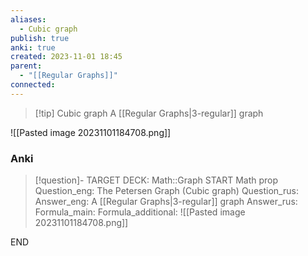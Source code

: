 ```yaml
---
aliases:
  - Cubic graph
publish: true
anki: true
created: 2023-11-01 18:45
parent:
  - "[[Regular Graphs]]"
connected:
---
```


> [!tip] Cubic graph
> A [[Regular Graphs|3-regular]] graph

![[Pasted image 20231101184708.png]]

### Anki
> [!question]-
TARGET DECK: Math::Graph
START
Math prop
Question_eng: The Petersen Graph (Cubic graph)
Question_rus: 
Answer_eng: A [[Regular Graphs|3-regular]] graph
Answer_rus: 
Formula_main: 
Formula_additional: ![[Pasted image 20231101184708.png]]
<!--ID: 1699170028935-->
END











